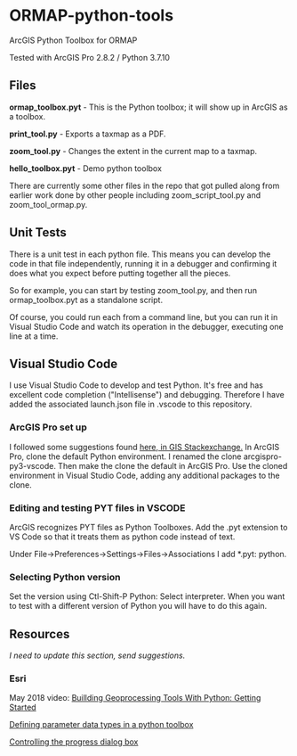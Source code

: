 # ORMAP-python-tools
ArcGIS Python Toolbox for ORMAP

Tested with ArcGIS Pro 2.8.2 / Python 3.7.10

## Files

**ormap_toolbox.pyt** - This is the Python toolbox; it will show up in ArcGIS as a toolbox.

**print_tool.py** - Exports a taxmap as a PDF.

**zoom_tool.py** - Changes the extent in the current map to a taxmap.

**hello_toolbox.pyt** - Demo python toolbox

There are currently some other files in the repo that got pulled
along from earlier work done by other people including zoom_script_tool.py and zoom_tool_ormap.py.

## Unit Tests

There is a unit test in each python file. This means you can develop the code in that file independently, running it in a debugger and confirming it does what you expect before putting together all the pieces.

So for example, you can start by testing zoom_tool.py,
and then run ormap_toolbox.pyt as a standalone script.

Of course, you could run each from a command line, but you can run it in Visual Studio Code and watch its operation in the debugger, executing one line at a time.

## Visual Studio Code

I use Visual Studio Code to develop and test Python. It's free and has excellent code completion ("Intellisense") and debugging. Therefore I have added the associated launch.json file in .vscode to this repository.

### ArcGIS Pro set up

I followed some suggestions found [here, in GIS Stackexchange.](https://gis.stackexchange.com/questions/203380/setting-up-python-arcpy-with-arcgis-pro-and-visual-studio/356487#356487)
In ArcGIS Pro, clone the default Python environment. I renamed the clone arcgispro-py3-vscode. Then make the clone the default in ArcGIS Pro.
Use the cloned environment in Visual Studio Code, adding any additional packages
to the clone.

### Editing and testing PYT files in VSCODE

ArcGIS recognizes PYT files as Python Toolboxes. Add the .pyt extension to VS Code so that it treats them as python code instead of text.

Under File->Preferences->Settings->Files->Associations
I add *.pyt: python.

### Selecting Python version

Set the version using Ctl-Shift-P Python: Select interpreter.
When you want to test with a different version of Python you will have to do
this again.

## Resources

*I need to update this section, send suggestions.*

### Esri

May 2018 video: [Buillding Geoprocessing Tools With Python: Getting Started](https://www.youtube.com/watch?v=iTZytnBcagQ)

[Defining parameter data types in a python toolbox](https://desktop.arcgis.com/en/arcmap/latest/analyze/creating-tools/defining-parameter-data-types-in-a-python-toolbox.htm)

[Controlling the progress dialog box](https://desktop.arcgis.com/en/arcmap/latest/analyze/creating-tools/controlling-the-progress-dialog-box.htm)


